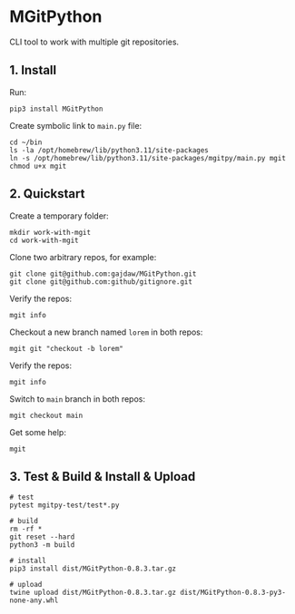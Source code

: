 # MGitPython

CLI tool to work with multiple git repositories.

## 1. Install

Run:

```
pip3 install MGitPython
```

Create symbolic link to `main.py` file:

```
cd ~/bin
ls -la /opt/homebrew/lib/python3.11/site-packages
ln -s /opt/homebrew/lib/python3.11/site-packages/mgitpy/main.py mgit
chmod u+x mgit
```

## 2. Quickstart

Create a temporary folder:

```
mkdir work-with-mgit
cd work-with-mgit
```

Clone two arbitrary repos, for example:

```
git clone git@github.com:gajdaw/MGitPython.git
git clone git@github.com:github/gitignore.git
```

Verify the repos:

```
mgit info
```

Checkout a new branch named `lorem` in both repos:

```
mgit git "checkout -b lorem"
```

Verify the repos:

```
mgit info
```

Switch to `main` branch in both repos:

```
mgit checkout main
```

Get some help:

```
mgit
```

## 3. Test & Build & Install & Upload

```
# test
pytest mgitpy-test/test*.py

# build
rm -rf *
git reset --hard
python3 -m build

# install
pip3 install dist/MGitPython-0.8.3.tar.gz

# upload
twine upload dist/MGitPython-0.8.3.tar.gz dist/MGitPython-0.8.3-py3-none-any.whl
```
